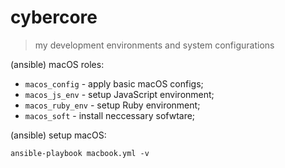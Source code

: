 # cybercore

> my development environments and system configurations

(ansible) macOS roles:
  - `macos_config` - apply basic macOS configs;
  - `macos_js_env` - setup JavaScript environment;
  - `macos_ruby_env` - setup Ruby environment;
  - `macos_soft` - install neccessary sofwtare;

(ansible) setup macOS:
```shell
ansible-playbook macbook.yml -v
```
